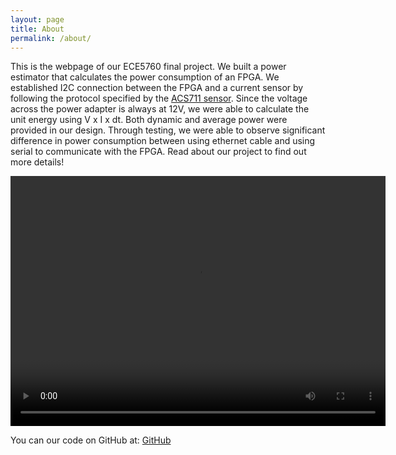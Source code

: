 ```yaml
---
layout: page
title: About
permalink: /about/
---
```


This is the webpage of our ECE5760 final project. We built a power estimator that calculates the power consumption of an FPGA. We established I2C connection between the FPGA and a current sensor by following the protocol specified by the [ACS711 sensor]((https://download.mikroe.com/documents/datasheets/ACS711-Datasheet.pdf)). Since the voltage across the power adapter is always at 12V, we were able to calculate the unit energy using V x I x dt. Both dynamic and average power were provided in our design. Through testing, we were able to observe significant difference in power consumption between using ethernet cable and using serial to communicate with the FPGA. Read about our project to find out more details! 

<video width="600" height="400" controls>
  <source src="https://404codercn.github.io/ece5760_final_webpage//assets/img/posts/vid_demo.mp4" type="video/mp4">
  <source src="https://404codercn.github.io/ece5760_final_webpage//assets/img/posts/vid_demo.ogg" type="video/ogg">
Your browser does not support the video tag.
</video>

You can our code on GitHub at:
[GitHub](https://github.com/404coderCN/ECE5760_power_estimator)


